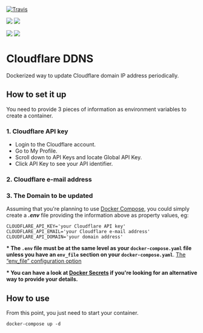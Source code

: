 
[![Travis](https://api.travis-ci.org/allandequeiroz/cloudflare-ddns.svg)](https://travis-ci.org/allandequeiroz/cloudflare-ddns)

[![](https://images.microbadger.com/badges/version/allandequeiroz/cloudflare-ddns.svg)](https://microbadger.com/images/allandequeiroz/cloudflare-ddns "Get your own version badge on microbadger.com")
[![](https://images.microbadger.com/badges/image/allandequeiroz/cloudflare-ddns.svg)](https://microbadger.com/images/allandequeiroz/cloudflare-ddns "Get your own image badge on microbadger.com")

[![](https://images.microbadger.com/badges/version/allandequeiroz/cloudflare-ddns:amd64.svg)](https://microbadger.com/images/allandequeiroz/cloudflare-ddns:amd64 "Get your own version badge on microbadger.com")
[![](https://images.microbadger.com/badges/image/allandequeiroz/cloudflare-ddns:amd64.svg)](https://microbadger.com/images/allandequeiroz/cloudflare-ddns:amd64 "Get your own image badge on microbadger.com")

# Cloudflare DDNS

Dockerized way to update Cloudflare domain IP address periodically.

## How to set it up

You need to provide 3 pieces of information as environment variables to create a container.

### 1. Cloudflare API key

* Login to the Cloudflare account.
* Go to My Profile.
* Scroll down to API Keys and locate Global API Key.
* Click API Key to see your API identifier.

### 2. Cloudflare e-mail address
### 3. The Domain to be updated

Assuming that you're planning to use [Docker Compose](https://docs.docker.com/compose/), you could simply create a ***.env*** file providing the information above as property values, eg:

```
CLOUDFLARE_API_KEY='your Cloudflare API key'
CLOUDFLARE_API_EMAIL='your Cloudflare e-mail address'
CLOUDFLARE_API_DOMAIN='your domain address'
```    

__* The `.env` file must be at the same level as your `docker-compose.yaml` file unless you have an `env_file` section on your `docker-compose.yaml`__. [The “env_file” configuration option](https://docs.docker.com/compose/environment-variables/#pass-environment-variables-to-containers)

__* You can have a look at [Docker Secrets](https://docs.docker.com/engine/reference/commandline/secret/) if you're looking for an alternative way to provide your details.__

## How to use

From this point, you just need to start your container.

`docker-compose up -d`
